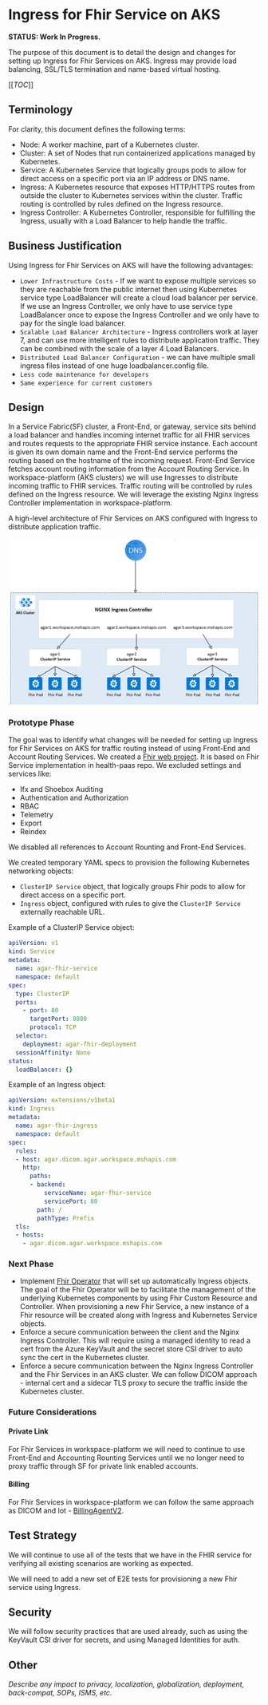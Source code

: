 # Ingress for Fhir Service on AKS

**STATUS: Work In Progress.**

The purpose of this document is to detail the design and changes for setting up Ingress for Fhir Services on AKS. Ingress may provide load balancing, SSL/TLS termination and name-based virtual hosting.

[[_TOC_]]

## Terminology
For clarity, this document defines the following terms:
- Node: A worker machine, part of a Kubernetes cluster.
- Cluster: A set of Nodes that run containerized applications managed by Kubernetes.
- Service: A Kubernetes Service that logically groups pods to allow for direct access on a specific port via an IP address or DNS name.
- Ingress: A Kubernetes resource that exposes HTTP/HTTPS routes from outside the cluster to Kubernetes services within the cluster. Traffic routing is controlled by rules defined on the Ingress resource.
- Ingress Controller: A Kubernetes Controller, responsible for fulfilling the Ingress, usually with a Load Balancer to help handle the traffic.

## Business Justification
Using Ingress for Fhir Services on AKS will have the following advantages:
- `Lower Infrastructure Costs` - If we want to expose multiple services so they are reachable from the public internet then using Kubernetes service type LoadBalancer will create a cloud load balancer per service. If we use an Ingress Controller, we only have to use service type LoadBalancer once to expose the Ingress Controller and we only have to pay for the single load balancer.
- `Scalable Load Balancer Architecture` - Ingress controllers work at layer 7, and can use more intelligent rules to distribute application traffic. They can be combined with the scale of a layer 4 Load Balancers.
- `Distributed Load Balancer Configuration` - we can have multiple small ingress files instead of one huge loadbalancer.config file.
- `Less code maintenance for developers`
- `Same experience for current customers`
## Design
In a Service Fabric(SF) cluster, a Front-End, or gateway, service sits behind a load balancer and handles incoming internet traffic for all FHIR services and routes requests to the appropriate FHIR service instance. Each account is given its own domain name and the Front-End service performs the routing based on the hostname of the incoming request. Front-End Service fetches account routing information from the Account Routing Service.
In workspace-platform (AKS clusters) we will use Ingresses to distribute incoming traffic to FHIR services. Traffic routing will be controlled by rules defined on the Ingress resource. We will leverage the existing Nginx Ingress Controller implementation in workspace-platform.

A high-level architecture of Fhir Services on AKS configured with Ingress to distribute application traffic.

![Fhir Services on AKS configured with Ingress to distribute application traffic](imgs/ingress_for_fhir_server.png)

### Prototype Phase
The goal was to identify what changes will be needed for setting up Ingress for Fhir Services on AKS for traffic routing instead of using Front-End and Account Routing Services.
We created a [Fhir web project](https://microsofthealth.visualstudio.com/Health/_git/workspace-platform?version=GBpersonal/petyag/migration&path=/fhir/fhirservice). It is based on Fhir Service implementation in health-paas repo. We excluded settings and services like:
  - Ifx and Shoebox Auditing
  - Authentication and Authorization
  - RBAC
  - Telemetry
  - Export
  - Reindex

We disabled all references to Account Rounting and Front-End Services. 

We created temporary YAML specs to provision the following Kubernetes networking objects:
- `ClusterIP Service` object, that logically groups Fhir pods to allow for direct access on a specific port.
- `Ingress` object, configured with rules to give the `ClusterIP Service` externally reachable URL.

Example of a ClusterIP Service object:
```yaml
apiVersion: v1
kind: Service
metadata:
  name: agar-fhir-service
  namespace: default
spec:
  type: ClusterIP
  ports:
    - port: 80
      targetPort: 8080
      protocol: TCP
  selector:
    deployment: agar-fhir-deployment
  sessionAffinity: None
status:
  loadBalancer: {}
```
Example of an Ingress object:
```yaml
apiVersion: extensions/v1beta1
kind: Ingress
metadata:
  name: agar-fhir-ingress
  namespace: default
spec:
  rules:
  - host: agar.dicom.agar.workspace.mshapis.com
    http:
      paths:
      - backend:
          serviceName: agar-fhir-service
          servicePort: 80
        path: /
        pathType: Prefix
  tls: 
  - hosts:
    - agar.dicom.agar.workspace.mshapis.com
```
### Next Phase
- Implement [Fhir Operator](./fhir_server_on_aks.md) that will set up automatically Ingress objects. The goal of the Fhir Operator will be to facilitate the management of the underlying Kubernetes components by using Fhir Custom Resource and Controller. When provisioning a new Fhir Service, a new instance of a Fhir resource will be created along with Ingress and Kubernetes Service objects.
- Enforce a secure communication between the client and the Nginx Ingress Controller. This will require using a managed identity to read a cert from the Azure KeyVault and the secret store CSI driver to auto sync the cert in the Kubernetes cluster.
- Enforce a secure communication between the Nginx Ingress Controller and the Fhir Services in an AKS cluster. We can follow DICOM approach - internal cert and a sidecar TLS proxy to secure the traffic inside the Kubernetes cluster.
### Future Considerations
#### Private Link
For Fhir Services in workspace-platform we will need to continue to use Front-End and Accounting Rounting Services until we no longer need to proxy traffic through SF for private link enabled accounts.
#### Billing
For Fhir Services in workspace-platform we can follow the same approach as DICOM and Iot - [BillingAgentV2](https://microsofthealth.visualstudio.com/Health/_git/health-paas-docs?path=/specs/PaaS/Billing/BillingAgentV2/BillingAgentV2.md&anchor=overview&_a=preview).
## Test Strategy
We will continue to use all of the tests that we have in the FHIR service for verifying all existing scenarios are working as expected.

We will need to add a new set of E2E tests for provisioning a new Fhir service using Ingress.

## Security
We will follow security practices that are used already, such as using the KeyVault CSI driver for secrets, and using Managed Identities for auth.

## Other

*Describe any impact to privacy, localization, globalization, deployment, back-compat, SOPs, ISMS, etc.*

